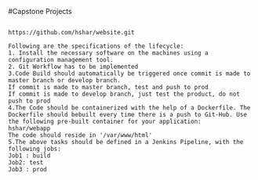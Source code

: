 #Capstone Projects
```You have been Hired Sr. DevOps Engineer in Abode Software. They want to implement DevOpsLifecycle in their company. You have been asked to implement this lifecycle as fast as possible. Abode Software is a product-based company, their product is available on this GitHub link.

https://github.com/hshar/website.git

Following are the specifications of the lifecycle:
1. Install the necessary software on the machines using a configuration management tool.
2. Git Workflow has to be implemented
3.Code Build should automatically be triggered once commit is made to master branch or develop branch.
If commit is made to master branch, test and push to prod
If commit is made to develop branch, just test the product, do not push to prod
4.The Code should be containerized with the help of a Dockerfile. The Dockerfile should bebuilt every time there is a push to Git-Hub. Use the following pre-built container for your application:
hshar/webapp
The code should reside in '/var/www/html'
5.The above tasks should be defined in a Jenkins Pipeline, with the 
following jobs:
Job1 : build
Job2: test
Job3 : prod
```
